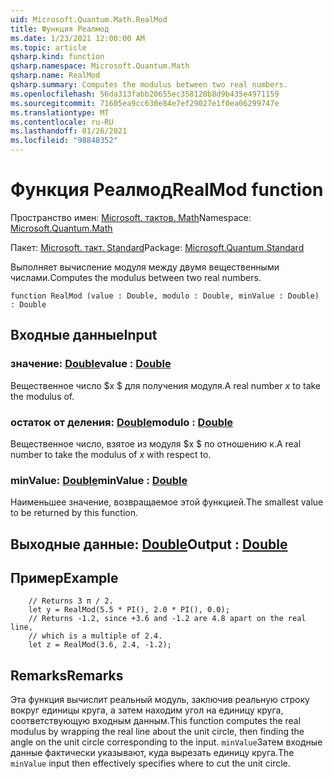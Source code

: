 ```yaml
---
uid: Microsoft.Quantum.Math.RealMod
title: Функция Реалмод
ms.date: 1/23/2021 12:00:00 AM
ms.topic: article
qsharp.kind: function
qsharp.namespace: Microsoft.Quantum.Math
qsharp.name: RealMod
qsharp.summary: Computes the modulus between two real numbers.
ms.openlocfilehash: 56da313fabb20655ec358120b8d9b435e4971159
ms.sourcegitcommit: 71605ea9cc630e84e7ef29027e1f0ea06299747e
ms.translationtype: MT
ms.contentlocale: ru-RU
ms.lasthandoff: 01/26/2021
ms.locfileid: "98848352"
---
```

# <a name="realmod-function"></a><span data-ttu-id="092f5-102">Функция Реалмод</span><span class="sxs-lookup"><span data-stu-id="092f5-102">RealMod function</span></span>

<span data-ttu-id="092f5-103">Пространство имен: [Microsoft. тактов. Math](xref:Microsoft.Quantum.Math)</span><span class="sxs-lookup"><span data-stu-id="092f5-103">Namespace: [Microsoft.Quantum.Math](xref:Microsoft.Quantum.Math)</span></span>

<span data-ttu-id="092f5-104">Пакет: [Microsoft. такт. Standard](https://nuget.org/packages/Microsoft.Quantum.Standard)</span><span class="sxs-lookup"><span data-stu-id="092f5-104">Package: [Microsoft.Quantum.Standard](https://nuget.org/packages/Microsoft.Quantum.Standard)</span></span>


<span data-ttu-id="092f5-105">Выполняет вычисление модуля между двумя вещественными числами.</span><span class="sxs-lookup"><span data-stu-id="092f5-105">Computes the modulus between two real numbers.</span></span>

```qsharp
function RealMod (value : Double, modulo : Double, minValue : Double) : Double
```


## <a name="input"></a><span data-ttu-id="092f5-106">Входные данные</span><span class="sxs-lookup"><span data-stu-id="092f5-106">Input</span></span>

### <a name="value--double"></a><span data-ttu-id="092f5-107">значение: [Double](xref:microsoft.quantum.lang-ref.double)</span><span class="sxs-lookup"><span data-stu-id="092f5-107">value : [Double](xref:microsoft.quantum.lang-ref.double)</span></span>

<span data-ttu-id="092f5-108">Вещественное число $x $ для получения модуля.</span><span class="sxs-lookup"><span data-stu-id="092f5-108">A real number $x$ to take the modulus of.</span></span>


### <a name="modulo--double"></a><span data-ttu-id="092f5-109">остаток от деления: [Double](xref:microsoft.quantum.lang-ref.double)</span><span class="sxs-lookup"><span data-stu-id="092f5-109">modulo : [Double](xref:microsoft.quantum.lang-ref.double)</span></span>

<span data-ttu-id="092f5-110">Вещественное число, взятое из модуля $x $ по отношению к.</span><span class="sxs-lookup"><span data-stu-id="092f5-110">A real number to take the modulus of $x$ with respect to.</span></span>


### <a name="minvalue--double"></a><span data-ttu-id="092f5-111">minValue: [Double](xref:microsoft.quantum.lang-ref.double)</span><span class="sxs-lookup"><span data-stu-id="092f5-111">minValue : [Double](xref:microsoft.quantum.lang-ref.double)</span></span>

<span data-ttu-id="092f5-112">Наименьшее значение, возвращаемое этой функцией.</span><span class="sxs-lookup"><span data-stu-id="092f5-112">The smallest value to be returned by this function.</span></span>



## <a name="output--double"></a><span data-ttu-id="092f5-113">Выходные данные: [Double](xref:microsoft.quantum.lang-ref.double)</span><span class="sxs-lookup"><span data-stu-id="092f5-113">Output : [Double](xref:microsoft.quantum.lang-ref.double)</span></span>



## <a name="example"></a><span data-ttu-id="092f5-114">Пример</span><span class="sxs-lookup"><span data-stu-id="092f5-114">Example</span></span>

```qsharp
    // Returns 3 π / 2.
    let y = RealMod(5.5 * PI(), 2.0 * PI(), 0.0);
    // Returns -1.2, since +3.6 and -1.2 are 4.8 apart on the real line,
    // which is a multiple of 2.4.
    let z = RealMod(3.6, 2.4, -1.2);
```

## <a name="remarks"></a><span data-ttu-id="092f5-115">Remarks</span><span class="sxs-lookup"><span data-stu-id="092f5-115">Remarks</span></span>

<span data-ttu-id="092f5-116">Эта функция вычислит реальный модуль, заключив реальную строку вокруг единицы круга, а затем находим угол на единицу круга, соответствующую входным данным.</span><span class="sxs-lookup"><span data-stu-id="092f5-116">This function computes the real modulus by wrapping the real line about the unit circle, then finding the angle on the unit circle corresponding to the input.</span></span>
<span data-ttu-id="092f5-117">`minValue`Затем входные данные фактически указывают, куда вырезать единицу круга.</span><span class="sxs-lookup"><span data-stu-id="092f5-117">The `minValue` input then effectively specifies where to cut the unit circle.</span></span>